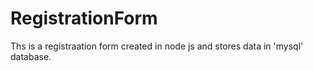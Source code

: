 # RegistrationForm
Ths is a registraation form created in node js and stores data in 'mysql' database.
